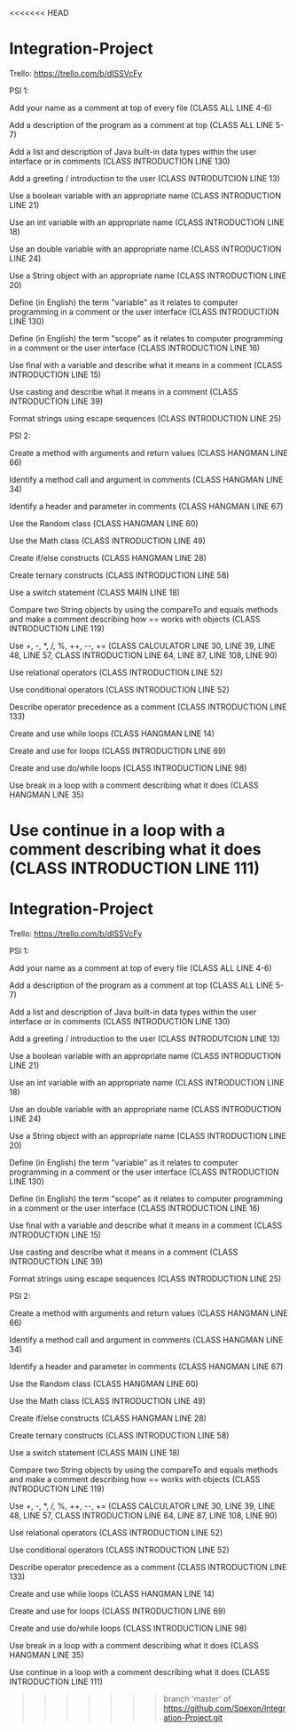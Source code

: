 <<<<<<< HEAD
# Integration-Project

Trello: https://trello.com/b/dISSVcFy

PSI 1:

Add your name as a comment at top of every file      (CLASS ALL LINE 4-6)

Add a description of the program as a comment at top (CLASS ALL LINE 5-7)

Add a list and description of Java built-in data types within the user interface or in comments (CLASS INTRODUCTION LINE 130)

Add a greeting / introduction to the user            (CLASS INTRODUTCION LINE 13)

Use a boolean variable with an appropriate name      (CLASS INTRODUCTION LINE 21)

Use an int variable with an appropriate name         (CLASS INTRODUCTION LINE 18)

Use an double variable with an appropriate name      (CLASS INTRODUCTION LINE 24)

Use a String object with an appropriate name         (CLASS INTRODUCTION LINE 20)

Define (in English) the term "variable" as it relates to computer programming in a comment or the user interface 
(CLASS INTRODUCTION LINE 130)

Define (in English) the term "scope" as it relates to computer programming in a comment or the user interface 
(CLASS INTRODUCTION LINE 16)

Use final with a variable and describe what it means in a comment (CLASS INTRODUCTION LINE 15)

Use casting and describe what it means in a comment               (CLASS INTRODUCTION LINE 39)

Format strings using escape sequences                             (CLASS INTRODUCTION LINE 25)

PSI 2:

Create a method with arguments and return values    (CLASS HANGMAN LINE 66)

Identify a method call and argument in comments     (CLASS HANGMAN LINE 34)

Identify a header and parameter in comments         (CLASS HANGMAN LINE 67)

Use the Random class                                (CLASS HANGMAN LINE 60)

Use the Math class                                  (CLASS INTRODUCTION LINE 49)

Create if/else constructs                           (CLASS HANGMAN LINE 28)

Create ternary constructs                           (CLASS INTRODUCTION LINE 58)

Use a switch statement                              (CLASS MAIN LINE 18)

Compare two String objects by using the compareTo and equals methods and make a comment describing how == works with objects 
(CLASS INTRODUCTION LINE 119)

Use +, -, *, /, %, ++, --, +=                       (CLASS CALCULATOR LINE 30, LINE 39, LINE 48, LINE 57, CLASS INTRODUCTION LINE 64,  LINE 87, LINE 108, LINE 90)

Use relational operators                            (CLASS INTRODUCTION LINE 52)

Use conditional operators                           (CLASS INTRODUCTION LINE 52)

Describe operator precedence as a comment           (CLASS INTRODUCTION LINE 133)

Create and use while loops                          (CLASS HANGMAN LINE 14)

Create and use for loops                            (CLASS INTRODUCTION LINE 69)

Create and use do/while loops                       (CLASS INTRODUCTION LINE 98)

Use break in a loop with a comment describing what it does  (CLASS HANGMAN LINE 35)

Use continue in a loop with a comment describing what it does (CLASS INTRODUCTION LINE 111)
=======
# Integration-Project

Trello: https://trello.com/b/dISSVcFy

PSI 1:

Add your name as a comment at top of every file      (CLASS ALL LINE 4-6)

Add a description of the program as a comment at top (CLASS ALL LINE 5-7)

Add a list and description of Java built-in data types within the user interface or in comments (CLASS INTRODUCTION LINE 130)

Add a greeting / introduction to the user            (CLASS INTRODUTCION LINE 13)

Use a boolean variable with an appropriate name      (CLASS INTRODUCTION LINE 21)

Use an int variable with an appropriate name         (CLASS INTRODUCTION LINE 18)

Use an double variable with an appropriate name      (CLASS INTRODUCTION LINE 24)

Use a String object with an appropriate name         (CLASS INTRODUCTION LINE 20)

Define (in English) the term "variable" as it relates to computer programming in a comment or the user interface 
(CLASS INTRODUCTION LINE 130)

Define (in English) the term "scope" as it relates to computer programming in a comment or the user interface 
(CLASS INTRODUCTION LINE 16)

Use final with a variable and describe what it means in a comment (CLASS INTRODUCTION LINE 15)

Use casting and describe what it means in a comment               (CLASS INTRODUCTION LINE 39)

Format strings using escape sequences                             (CLASS INTRODUCTION LINE 25)

PSI 2:

Create a method with arguments and return values    (CLASS HANGMAN LINE 66)

Identify a method call and argument in comments     (CLASS HANGMAN LINE 34)

Identify a header and parameter in comments         (CLASS HANGMAN LINE 67)

Use the Random class                                (CLASS HANGMAN LINE 60)

Use the Math class                                  (CLASS INTRODUCTION LINE 49)

Create if/else constructs                           (CLASS HANGMAN LINE 28)

Create ternary constructs                           (CLASS INTRODUCTION LINE 58)

Use a switch statement                              (CLASS MAIN LINE 18)

Compare two String objects by using the compareTo and equals methods and make a comment describing how == works with objects 
(CLASS INTRODUCTION LINE 119)

Use +, -, *, /, %, ++, --, +=                       (CLASS CALCULATOR LINE 30, LINE 39, LINE 48, LINE 57, CLASS INTRODUCTION LINE 64,  LINE 87, LINE 108, LINE 90)

Use relational operators                            (CLASS INTRODUCTION LINE 52)

Use conditional operators                           (CLASS INTRODUCTION LINE 52)

Describe operator precedence as a comment           (CLASS INTRODUCTION LINE 133)

Create and use while loops                          (CLASS HANGMAN LINE 14)

Create and use for loops                            (CLASS INTRODUCTION LINE 69)

Create and use do/while loops                       (CLASS INTRODUCTION LINE 98)

Use break in a loop with a comment describing what it does  (CLASS HANGMAN LINE 35)

Use continue in a loop with a comment describing what it does (CLASS INTRODUCTION LINE 111)
>>>>>>> branch 'master' of https://github.com/Spexon/Integration-Project.git
